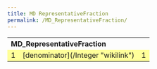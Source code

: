 ```yaml
---
title: MD RepresentativeFraction
permalink: /MD_RepresentativeFraction/
---
```


<table class="wikitable">
<tr>
<th align="left" colspan="3">
MD_RepresentativeFraction

</th>
</tr>
<tr bgcolor="FFFF99">
<td>
1

</td>
<td>
[denominator](/Integer "wikilink")

</td>
<td>
1

</td>
</tr>
</table>
